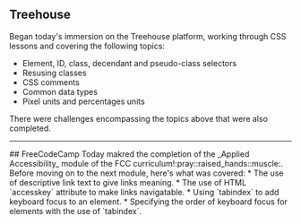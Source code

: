 ## Treehouse
Began today's immersion on the Treehouse platform, working through CSS lessons and covering the following topics:
* Element, ID, class, decendant and pseudo-class selectors
* Resusing classes
* CSS comments
* Common data types
* Pixel units and percentages units

There were challenges encompassing the topics above that were also completed.
<hr>
## FreeCodeCamp
Today makred the completion of the _Applied Accessibility_ module of the FCC curriculum!:pray::raised_hands::muscle:. Before moving on to the next module, here's what was covered:
* The use of descriptive link text to give links meaning.
* The use of HTML `accesskey` attribute to make links navigatable.
* Using `tabindex` to add keyboard focus to an element.
* Specifying the order of keyboard focus for elements with the use of `tabindex`.